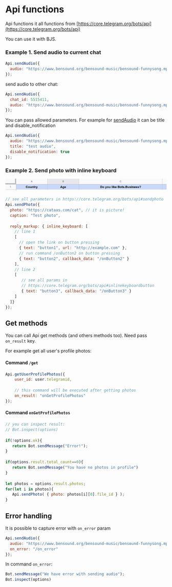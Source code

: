 # Api functions

Api functions it all functions from [https://core.telegram.org/bots/api](https://core.telegram.org/bots/api)

You can use it with BJS. 

### **Example 1.** Send audio to current chat

```javascript
Api.sendAudio({
  audio: "https://www.bensound.org/bensound-music/bensound-funnysong.mp3"
});

```

send audio to other chat: 

```javascript
Api.sendAudio({
  chat_id: 5515411,
  audio: "https://www.bensound.org/bensound-music/bensound-funnysong.mp3"
});

```



You can pass allowed parameters. For example for [sendAudio](https://core.telegram.org/bots/api#sendaudio) it can be title and disable\_notification

```javascript
Api.sendAudio({
  audio: "https://www.bensound.org/bensound-music/bensound-funnysong.mp3"
  title: "test audio",
  disable_notification: true
});
```

### **Example 2.** Send photo with inline keyboard

![](../.gitbook/assets/image%20%2826%29.png)

```javascript
// see all parameters in https://core.telegram.org/bots/api#sendphoto
Api.sendPhoto({
  photo: "https://cataas.com/cat", // it is picture!
  caption: "Test photo",

  reply_markup: { inline_keyboard: [
    // line 1
    [
      // open the link on button pressing
      { text: "button1", url: "http://example.com" },
      // run command /onButton2 on button pressing
      { text: "button2", callback_data: "/onButton2" }
    ],
    // line 2
    [
       // see all params in
       // https://core.telegram.org/bots/api#inlinekeyboardbutton
       { text: "button3", callback_data: "/onButton3" }
    ]
  ]}
});
```

## Get methods

You can call Api get methods \(and others methods too\). Need pass `on_result` key. 

For example get all user's profile photos:

#### Command `/get`

```javascript
Api.getUserProfilePhotos({
    user_id: user.telegramid,
    
    // this command will be executed after getting photos
    on_result: "onGetProfilePhotos"
});
```

#### 

#### Command `onGetProfilePhotos`

```javascript
// you can inspect result:
// Bot.inspect(options) 

if(!options.ok){
   return Bot.sendMessage("Error!");
}

if(options.result.total_count==0){
   return Bot.sendMessage("You have no photos in profile")
}

let photos = options.result.photos;
for(let i in photos){
   Api.sendPhoto( { photo: photos[i][0].file_id } );
}

```

## Error handling

It is possible to capture error with `on_error` param

```javascript
Api.sendAudio({
  audio: "https://www.bensound.org/bensound-music/bensound-funnysong.mp3",
  on_error: "/on_error"
});
```

In command `on_error`:

```javascript
Bot.sendMessage("We have error with sending audio");
Bot.inspect(options)
```

